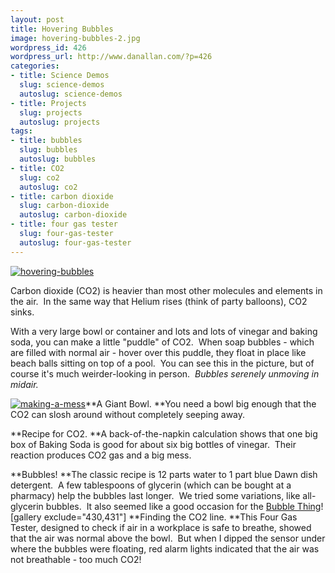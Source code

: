 ```yaml
---
layout: post
title: Hovering Bubbles
image: hovering-bubbles-2.jpg
wordpress_id: 426
wordpress_url: http://www.danallan.com/?p=426
categories:
- title: Science Demos
  slug: science-demos
  autoslug: science-demos
- title: Projects
  slug: projects
  autoslug: projects
tags:
- title: bubbles
  slug: bubbles
  autoslug: bubbles
- title: CO2
  slug: co2
  autoslug: co2
- title: carbon dioxide
  slug: carbon-dioxide
  autoslug: carbon-dioxide
- title: four gas tester
  slug: four-gas-tester
  autoslug: four-gas-tester
---
```


[![](http://www.danallan.com/wp-content/uploads/2008/09/hovering-bubbles.jpg "hovering-bubbles")](http://www.danallan.com/wp-content/uploads/2008/09/hovering-bubbles.jpg)

Carbon dioxide (CO2) is heavier than most other molecules and elements in the air.  In the same way that Helium rises (think of party balloons), CO2 sinks.

With a very large bowl or container and lots and lots of vinegar and baking soda, you can make a little "puddle" of CO2.  When soap bubbles - which are filled with normal air - hover over this puddle, they float in place like beach balls sitting on top of a pool.  You can see this in the picture, but of course it's much weirder-looking in person.  _Bubbles serenely unmoving in midair._

[![](http://www.danallan.com/wp-content/uploads/2008/09/making-a-mess-171x128.jpg "making-a-mess")](http://www.danallan.com/wp-content/uploads/2008/09/making-a-mess.jpg)**A Giant Bowl. **You need a bowl big enough that the CO2 can slosh around without completely seeping away.

**Recipe for CO2. **A back-of-the-napkin calculation shows that one big box of Baking Soda is good for about six big bottles of vinegar.  Their reaction produces CO2 gas and a big mess.

**Bubbles! **The classic recipe is 12 parts water to 1 part blue Dawn dish detergent.  A few tablespoons of glycerin (which can be bought at a pharmacy) help the bubbles last longer.  We tried some variations, like all-glycerin bubbles.  It also seemed like a good occasion for the [Bubble Thing](http://www.amazon.com/Bubble-Thing-Colors-may-vary/dp/1570540365)!
[gallery exclude="430,431"]
**Finding the CO2 line. **This Four Gas Tester, designed to check if air in a workplace is safe to breathe, showed that the air was normal above the bowl.  But when I dipped the sensor under where the bubbles were floating, red alarm lights indicated that the air was not breathable - too much CO2!
